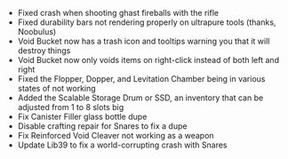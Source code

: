 * Fixed crash when shooting ghast fireballs with the rifle
* Fixed durability bars not rendering properly on ultrapure tools (thanks, Noobulus)
* Void Bucket now has a trash icon and tooltips warning you that it will destroy things
* Void Bucket now only voids items on right-click instead of both left and right
* Fixed the Flopper, Dopper, and Levitation Chamber being in various states of not working
* Added the Scalable Storage Drum or SSD, an inventory that can be adjusted from 1 to 8 slots big
* Fix Canister Filler glass bottle dupe
* Disable crafting repair for Snares to fix a dupe
* Fix Reinforced Void Cleaver not working as a weapon
* Update Lib39 to fix a world-corrupting crash with Snares
